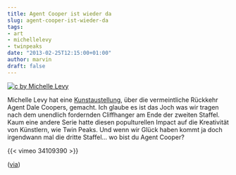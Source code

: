 ```yaml
---
title: Agent Cooper ist wieder da
slug: agent-cooper-ist-wieder-da
tags:
- art
- michellelevy
- twinpeaks
date: "2013-02-25T12:15:00+01:00"
author: marvin
draft: false
---
```

[![c by Michelle Levy](/images/168462842283670351_pcOnR5R0_c.jpg)](http://www.michelle-levy.com/)

Michelle Levy hat eine
[Kunstaustellung](http://www.michelle-levy.com/agentc.html), über die
vermeintliche Rückkehr Agent Dale Coopers, gemacht. Ich glaube es ist
das Joch was wir tragen nach dem unendlich fordernden Cliffhanger am
Ende der zweiten Staffel. Kaum eine andere Serie hatte diesen
populturellen Impact auf die Kreativität von Künstlern, wie Twin Peaks.
Und wenn wir Glück haben kommt ja doch irgendwann mal die dritte
Staffel... wo bist du Agent Cooper?

{{< vimeo 34109390 >}}

([via](http://welcometotwinpeaks.com/photos/dale-cooper-sightings/))
